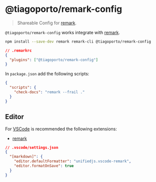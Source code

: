 # @tiagoporto/remark-config

> Shareable Config for [remark](https://github.com/remarkjs/remark).

`@tiagoporto/remark-config` works integrate with [remark](https://github.com/remarkjs/remark).

```bash
npm install --save-dev remark remark-cli @tiagoporto/remark-config
```

```json
// .remarkrc
{
  "plugins": ["@tiagoporto/remark-config"]
}
```

In `package.json` add the following scripts:

```json
{
  "scripts": {
    "check-docs": "remark --frail ."
  }
}
```

## Editor

For [VSCode](https://code.visualstudio.com) is recommended the following extensions:

- [remark](https://marketplace.visualstudio.com/items?itemName=unifiedjs.vscode-remark)

```json
// .vscode/settings.json
{
  "[markdown]": {
    "editor.defaultFormatter": "unifiedjs.vscode-remark",
    "editor.formatOnSave": true
  }
}
```
